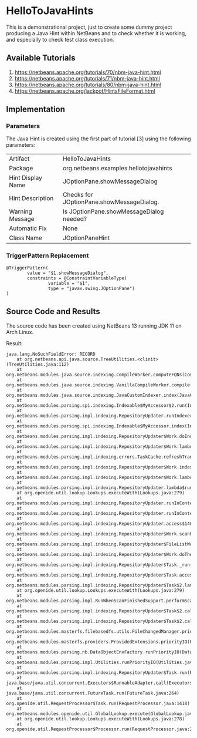 # HelloToJavaHints

This is a demonstrational project, just to create some dummy project producing a Java Hint within NetBeans and to check whether it is working, and especially to check test class execution.

## Available Tutorials
1. https://netbeans.apache.org/tutorials/70/nbm-java-hint.html
2. https://netbeans.apache.org/tutorials/71/nbm-java-hint.html
3. https://netbeans.apache.org/tutorials/80/nbm-java-hint.html
4. https://netbeans.apache.org/jackpot/HintsFileFormat.html

## Implementation

### Parameters

The Java Hint is created using the first part of tutorial [3] using the following parameters:

<table>
  <tr>
    <td>Artifact</td>
    <td>HelloToJavaHints</td>
  </tr>
  <tr>
    <td>Package</td>
    <td>org.netbeans.examples.hellotojavahints</td>
  </tr>
  <tr>
    <td>Hint Display Name</td>
    <td>JOptionPane.showMessageDialog</td>
  </tr>
  <tr>
    <td>Hint Description</td>
    <td>Checks for JOptionPane.showMessageDialog.</td>
  </tr>
  <tr>
    <td>Warning Message</td>
    <td>Is JOptionPane.showMessageDialog needed?</td>
  </tr>
  <tr>
    <td>Automatic Fix</td>
    <td>None</td>
  </tr>
  <tr>
    <td>Class Name</td>
    <td>JOptionPaneHint</td>
  </tr>
</table>

### TriggerPattern Replacement

    @TriggerPattern(
            value = "$1.showMessageDialog",
            constraints = @ConstraintVariableType(
                    variable = "$1",
                    type = "javax.swing.JOptionPane")
    )

## Source Code and Results

The source code has been created using NetBeans 13 running JDK 11 on Arch Linux.

Result:
```
java.lang.NoSuchFieldError: RECORD
	at org.netbeans.api.java.source.TreeUtilities.<clinit>(TreeUtilities.java:112)
	at org.netbeans.modules.java.source.indexing.CompileWorker.computeFQNs(CompileWorker.java:62)
	at org.netbeans.modules.java.source.indexing.VanillaCompileWorker.compile(VanillaCompileWorker.java:207)
	at org.netbeans.modules.java.source.indexing.JavaCustomIndexer.index(JavaCustomIndexer.java:359)
	at org.netbeans.modules.parsing.spi.indexing.Indexable$MyAccessor$2.run(Indexable.java:138)
	at org.netbeans.modules.parsing.impl.indexing.RepositoryUpdater.runIndexer(RepositoryUpdater.java:273)
	at org.netbeans.modules.parsing.spi.indexing.Indexable$MyAccessor.index(Indexable.java:136)
	at org.netbeans.modules.parsing.impl.indexing.RepositoryUpdater$Work.doIndex(RepositoryUpdater.java:2748)
	at org.netbeans.modules.parsing.impl.indexing.RepositoryUpdater$Work.lambda$index$0(RepositoryUpdater.java:2625)
	at org.netbeans.modules.parsing.impl.indexing.errors.TaskCache.refreshTransaction(TaskCache.java:540)
	at org.netbeans.modules.parsing.impl.indexing.RepositoryUpdater$Work.index(RepositoryUpdater.java:2624)
	at org.netbeans.modules.parsing.impl.indexing.RepositoryUpdater$Work.lambda$scanFiles$4(RepositoryUpdater.java:3344)
	at org.netbeans.modules.parsing.impl.indexing.RepositoryUpdater.lambda$runInContext$4(RepositoryUpdater.java:2118)
	at org.openide.util.lookup.Lookups.executeWith(Lookups.java:279)
	at org.netbeans.modules.parsing.impl.indexing.RepositoryUpdater.runInContext(RepositoryUpdater.java:2116)
	at org.netbeans.modules.parsing.impl.indexing.RepositoryUpdater.runInContext(RepositoryUpdater.java:2097)
	at org.netbeans.modules.parsing.impl.indexing.RepositoryUpdater.access$1400(RepositoryUpdater.java:134)
	at org.netbeans.modules.parsing.impl.indexing.RepositoryUpdater$Work.scanFiles(RepositoryUpdater.java:3302)
	at org.netbeans.modules.parsing.impl.indexing.RepositoryUpdater$FileListWork.getDone(RepositoryUpdater.java:3844)
	at org.netbeans.modules.parsing.impl.indexing.RepositoryUpdater$Work.doTheWork(RepositoryUpdater.java:3464)
	at org.netbeans.modules.parsing.impl.indexing.RepositoryUpdater$Task._run(RepositoryUpdater.java:6209)
	at org.netbeans.modules.parsing.impl.indexing.RepositoryUpdater$Task.access$3400(RepositoryUpdater.java:5867)
	at org.netbeans.modules.parsing.impl.indexing.RepositoryUpdater$Task$2.lambda$call$0(RepositoryUpdater.java:6128)
	at org.openide.util.lookup.Lookups.executeWith(Lookups.java:279)
	at org.netbeans.modules.parsing.impl.RunWhenScanFinishedSupport.performScan(RunWhenScanFinishedSupport.java:83)
	at org.netbeans.modules.parsing.impl.indexing.RepositoryUpdater$Task$2.call(RepositoryUpdater.java:6128)
	at org.netbeans.modules.parsing.impl.indexing.RepositoryUpdater$Task$2.call(RepositoryUpdater.java:6124)
	at org.netbeans.modules.masterfs.filebasedfs.utils.FileChangedManager.priorityIO(FileChangedManager.java:153)
	at org.netbeans.modules.masterfs.providers.ProvidedExtensions.priorityIO(ProvidedExtensions.java:335)
	at org.netbeans.modules.parsing.nb.DataObjectEnvFactory.runPriorityIO(DataObjectEnvFactory.java:118)
	at org.netbeans.modules.parsing.impl.Utilities.runPriorityIO(Utilities.java:67)
	at org.netbeans.modules.parsing.impl.indexing.RepositoryUpdater$Task.run(RepositoryUpdater.java:6124)
	at java.base/java.util.concurrent.Executors$RunnableAdapter.call(Executors.java:515)
	at java.base/java.util.concurrent.FutureTask.run(FutureTask.java:264)
	at org.openide.util.RequestProcessor$Task.run(RequestProcessor.java:1418)
	at org.netbeans.modules.openide.util.GlobalLookup.execute(GlobalLookup.java:45)
	at org.openide.util.lookup.Lookups.executeWith(Lookups.java:278)
	at org.openide.util.RequestProcessor$Processor.run(RequestProcessor.java:2033)
```